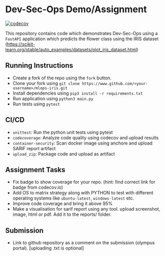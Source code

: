 # Dev-Sec-Ops Demo/Assignment

[![codecov](https://app.codecov.io/gh/manishteezy/devsecops-iris/branch/master/graph/badge.svg?token=EILEH8L7R5)](https://app.codecov.io/gh/manishteezy/devsecops-iris)

This repository contains code which demonstrates Dev-Sec-Ops using a `FastAPI` application which predicts the flower class using the IRIS dataset (https://scikit-learn.org/stable/auto_examples/datasets/plot_iris_dataset.html)

## Running Instructions

- Create a fork of the repo using the `fork` button.
- Clone your fork using `git clone https://www.github.com/<your-username>/mlops-iris.git`
- Install dependencies using `pip3 install -r requirements.txt`
- Run application using `python3 main.py`
- Run tests using `pytest`

## CI/CD

- `unittest`: Run the python unit tests using pytest
- `codecoverage`: Analyze code quality using codecov and upload results
- `container-security`: Scan docker image using anchore and upload SARIF report artifact
- `upload_zip`: Package code and upload as artifact

## Assignment Tasks

- Fix badge to show coverage for your repo. (hint: find correct link for badge from codecov.io)
- Add OS to matrix strategy along with PYTHON to test with different operating systems like `ubuntu-latest`, `windows-latest` etc.
- Improve code coverage and bring it above 95%
- Make a visualisation for sarif report using any tool. upload screenshot, image, html or pdf. Add it to the reports/ folder.

## Submission

- Link to github repository as a comment on the submission (olympus portal). [uploading .txt is optional]
